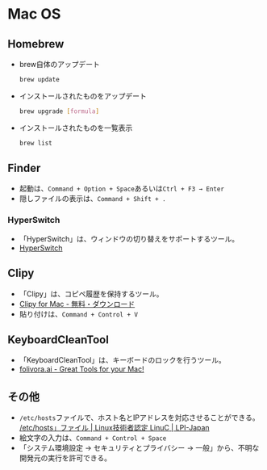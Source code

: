 # Mac OS

## Homebrew

- brew自体のアップデート

  ```bash
  brew update
  ```

- インストールされたものをアップデート

  ```bash
  brew upgrade [formula]
  ```

- インストールされたものを一覧表示

  ```bash
  brew list
  ```

## Finder

- 起動は、`Command + Option + Space`あるいは`Ctrl + F3 → Enter`
- 隠しファイルの表示は、`Command + Shift + .`

### HyperSwitch

- 「HyperSwitch」は、ウィンドウの切り替えをサポートするツール。
- [HyperSwitch](https://bahoom.com/hyperswitch)

## Clipy

- 「Clipy」は、コピペ履歴を保持するツール。
- [Clipy for Mac - 無料・ダウンロード](https://clipy.softonic.jp/mac)
- 貼り付けは、`Command + Control + V`

## KeyboardCleanTool

- 「KeyboardCleanTool」は、キーボードのロックを行うツール。
- [folivora.ai - Great Tools for your Mac!](https://folivora.ai/keyboardcleantool)

## その他

- `/etc/hosts`ファイルで、ホスト名とIPアドレスを対応させることができる。
  [/etc/hosts」ファイル | Linux技術者認定 LinuC | LPI-Japan](https://linuc.org/study/knowledge/506/)
- 絵文字の入力は、`Command + Control + Space`
- 「システム環境設定 -> セキュリティとプライバシー -> 一般」から、不明な開発元の実行を許可できる。
